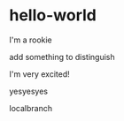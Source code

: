 # hello-world
I'm a rookie

add something to distinguish

I'm very excited!

yesyesyes

localbranch

